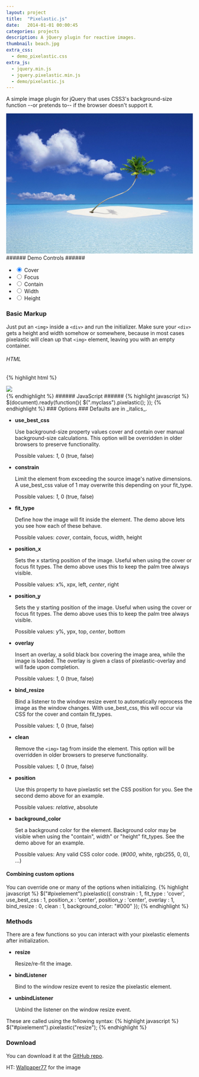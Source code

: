```yaml
---
layout: project
title:  "Pixelastic.js"
date:   2014-01-01 00:00:45
categories: projects
description: A jQuery plugin for reactive images.
thumbnail: beach.jpg
extra_css:
  - demo_pixelastic.css
extra_js:
  - jquery.min.js
  - jquery.pixelastic.min.js
  - demo/pixelastic.js
---
```

A simple image plugin for jQuery that uses CSS3's background-size function --or pretends to-- if the browser doesn't support it.

<div id="democontain">
  <div id="samplewrap">
    <div class="pixel sample">
      <img src="/public/img/beach.jpg"/>
    </div>
  </div>
</div>
###### Demo Controls ######
<div id="controlcontain">
  <ul id="controllist">
    <li>
      <label><input type="radio" name="fit_type" class="radio_fit" value="cover" checked="checked"/> Cover</label>
    </li>
    <li>
      <label><input type="radio" name="fit_type" class="radio_fit" value="focus"/> Focus</label>
    </li>
    <li>
      <lable><input type="radio" name="fit_type" class="radio_fit" value="contain"/> Contain</label>
    </li>
    <li>
      <label><input type="radio" name="fit_type" class="radio_fit" value="width"/> Width</label>
    </li>
    <li>
      <label><input type="radio" name="fit_type" class="radio_fit" value="height"/> Height</label>
    </li>
  </ul>
</div>

### Basic Markup ###
Just put an <code>&lt;img&gt;</code> inside a <code>&lt;div&gt;</code> and run the initializer.
Make sure your <code>&lt;div&gt;</code> gets a height and width somehow or somewhere, because in most cases pixelastic will clean up that <code>&lt;img&gt;</code> element, leaving you with an empty container.
###### HTML ######
{% highlight html %}
<div class="myclass">
  <img src="myimage.png"/>
</div>
{% endhighlight %}
###### JavaScript ######
{% highlight javascript %}
$(document).ready(function(){
  $(".myclass").pixelastic();
});
{% endhighlight %}
### Options ###
Defaults are in _italics_.

- **use\_best\_css**

  Use background-size property values cover and contain over manual background-size calculations. This option will be overridden in older browsers to preserve functionality.

  Possible values: _1_, 0 (true, false)

- **constrain**

  Limit the element from exceeding the source image's native dimensions. A use\_best\_css value of 1 may overwrite this depending on your fit_type.

  Possible values: _1_, 0 (true, false)

- **fit_type**

  Define how the image will fit inside the element. The demo above lets you see how each of these behave.

  Possible values: _cover_, contain, focus, width, height

- **position_x**

  Sets the x starting position of the image. Useful when using the cover or focus fit types. The demo above uses this to keep the palm tree always visible.

  Possible values: x%, xpx, left, _center_, right

- **position_y**

  Sets the y starting position of the image. Useful when using the cover or focus fit types. The demo above uses this to keep the palm tree always visible.

  Possible values: y%, ypx, top, _center_, bottom

- **overlay**

  Insert an overlay, a solid black box covering the image area, while the image is loaded. The overlay is given a class of pixelastic-overlay and will fade upon completion.

  Possible values: _1_, 0 (true, false)

- **bind_resize**

  Bind a listener to the window resize event to automatically reprocess the image as the window changes. With use\_best\_css, this will occur via CSS for the cover and contain fit_types.

  Possible values: _1_, 0 (true, false)

- **clean**

  Remove the <code>&lt;img&gt;</code> tag from inside the element. This option will be overridden in older browsers to preserve functionality.

  Possible values: _1_, 0 (true, false)

- **position**

  Use this property to have pixelastic set the CSS position for you. See the second demo above for an example.

  Possible values: _relative_, absolute

- **background_color**

  Set a background color for the element. Background color may be visible when using the "contain", width" or "height" fit_types. See the demo above for an example.

  Possible values: Any valid CSS color code. (_#000_, white, rgb(255, 0, 0), ...)

#### Combining custom options ####
You can override one or many of the options when initializing.
{% highlight javascript %}
$("#pixelement").pixelastic({
	constrain       : 1,
	fit_type        : 'cover',
	use_best_css    : 1,
	position_x      : 'center',
	position_y      : 'center',
	overlay         : 1,
	bind_resize     : 0,
	clean           : 1,
	background_color: "#000"
});
{% endhighlight %}

### Methods ###
There are a few functions so you can interact with your pixelastic elements after initialization.

- **resize**

  Resize/re-fit the image.

- **bindListener**

  Bind to the window resize event to resize the pixelastic element.

- **unbindListener**

  Unbind the listener on the window resize event.

These are called using the following syntax:
{% highlight javascript %}
$("#pixelement").pixelastic("resize");
{% endhighlight %}

### Download ###

You can download it at the [GitHub repo][pixelastic-gh].


HT: [Wallpaper77][image-source] for the image

[pixelastic-gh]: https://github.com/ferronsays/Pixelastic.js
[image-source]: http://www.wallpaper77.com/DesktopWallpapers/462/Lonely+Palm/1280/800/
